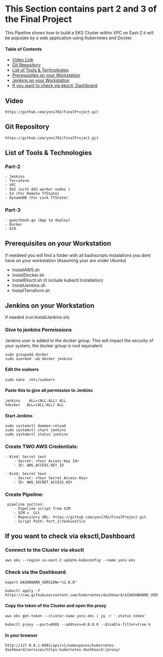 # This Section contains part 2 and 3 of the Final Project
This Pipeline shows how to build a EKS Cluster within VPC on East-2 
it will be populate by a web application using Kubernetes and Docker. 

#### Table of Contents
 * [Video Link](#Video)
 * [Git Repository](#Git)
 * [List of Tools & Technologies](#Technologies)
 * [Prerequisites on your Workstation](#Prerequisites)
 * [Jenkins on your Workstation](#Jenkins)
 * [If you want to check via eksctl, Dashboard](#check)


 ## Video <a id="Video"></a>
    https://github.com/yoni702/FinalProject.git

 ## Git Repository <a id="Git"></a>
    https://github.com/yoni702/FinalProject.git


 ## List of Tools & Technologies <a id="Technologies"></a>
  ### Part-2
    - Jenkins
    - Terraform
    - VPC
    - EKS (with ASG worker nodes )
    - S3 (For Remote TfState)
    - DynamoDB (For Lock TfState)

  ### Part-3
    - guestbook-go (App to deploy)
    - Docker
    - ECR
    

 ## Prerequisites on your Workstation <a id="Prerequisites"></a> 
 if needeed you  will find a folder with all bashscripts instalations you dont have on your workstation (Assuming your are under Ubuntu) 

- InstallAWS.sh
- InstallDocker.sh
- InstallEksctl.sh (it include  kubectl Installation)
- InstallJenkins.sh
- InstallTerraform.sh  


## Jenkins on your Workstation <a id="Jenkins"></a>

If needed (run:InstallJenkins.sh)

### Give to jenkins Permissions
Jenkins user is added to the docker group. This will impact the security of your system;
the docker group is root equivalent
```
sudo groupadd docker
sudo usermod -aG docker jenkins
```
#### Edit the sudoers
```
sudo nano  /etc/sudoers
```
#### Paste this to give all permission to Jenkins 
```
jenkins    ALL=(ALL:ALL) ALL
%docker   ALL=(ALL:ALL) ALL
```

#### Start Jenkins
```
sudo systemctl daemon-reload
sudo systemctl start jenkins
sudo systemctl status jenkins
```


### Create TWO AWS Credentials:

    - Kind: Secret text
        - Secret: <Your Access Key Id>
        - ID: AWS_ACCESS_KEY_ID
    
    - Kind: Secret text
        - Secret: <Your Secret Access Key>
        - ID: AWS_SECRET_ACCESS_KEY
    
   

### Create Pipeline:
```
 pipeline section:
    - Pipeline script from SCM
    - SCM =  Git
    - Repository URL: https://github.com/yoni702/FinalProject.git
    - Script Path: Part_2/Jenkinsfile
```

## If you want to check via eksctl,Dashboard<a id="check"></a>

### Connect to the Cluster via eksctl

```
aws eks --region us-east-2 update-kubeconfig --name yoni-eks
```

### Check via the Dashboard
```
export DASHBOARD_VERSION="v2.0.0"

kubectl apply -f https://raw.githubusercontent.com/kubernetes/dashboard/${DASHBOARD_VERSION}/aio/deploy/recommended.yaml
```

#### Copy the token of the Cluster and open the proxy

```
aws eks get-token --cluster-name yoni-eks | jq -r '.status.token'
```

```
kubectl proxy --port=8081 --address=0.0.0.0 --disable-filter=true &

```
#### In your browser

```
http://127.0.0.1:8081/api/v1/namespaces/kubernetes-dashboard/services/https:kubernetes-dashboard:/proxy/
```
